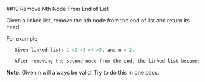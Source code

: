 ##19 Remove Nth Node From End of List

Given a linked list, remove the nth node from the end of list and return its head.

For example,
```java
   Given linked list: 1->2->3->4->5, and n = 2.

   After removing the second node from the end, the linked list becomes 1->2->3->5.
```
**Note**:
Given n will always be valid.
Try to do this in one pass.